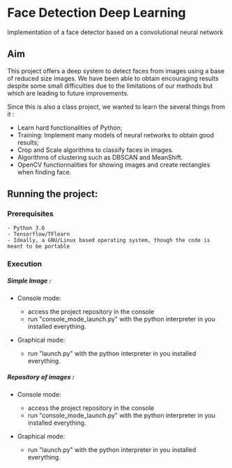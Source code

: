 # Face Detection Deep Learning
Implementation of a face detector based on a convolutional neural network


## Aim

This project offers a deep system to detect faces from images using a base of reduced size images. We have been able to obtain encouraging results despite some small difficulties due to the limitations of our methods but which are leading to future improvements.

Since this is also a class project, we wanted to learn the several things from it :

- Learn hard functionalities of Python; 
- Training: Implement many models of neural networks to obtain good results; 
- Crop and Scale algorithms to classify faces in images.
- Algorithms of clustering such as DBSCAN and MeanShift.
- OpenCV functionnalities for showing images and create rectangles when finding face.

## Running the project:

### Prerequisites

	- Python 3.6
	- Tensorflow/TFlearn
	- Ideally, a GNU/Linux based operating system, though the code is meant to be portable
  

### Execution

##### Simple Image :

- Console mode:
	+ access the project repository in the console  
	+ run "console_mode_launch.py" with the python interpreter in you installed everything.

- Graphical mode:
  + run "launch.py" with the python interpreter in you installed everything.
  
 ##### Repository of images :
 
 - Console mode:
	+ access the project repository in the console  
	+ run "console_mode_launch.py" with the python interpreter in you installed everything.

- Graphical mode:
  + run "launch.py" with the python interpreter in you installed everything.
 
 
  
  
  
  
  
  
